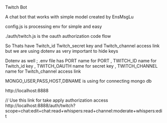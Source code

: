 
Twitch Bot 

A chat bot that works with simple model created by EnsMsgLu

config.js is processing env for simple and easy

./auth/twitch.js is the oauth authorization code flow 

So Thats have Twitch_id Twitch_secret key and Twitch_channel access link
but we are using dotenv as very important to hide keys

Dotenv as well ;
.env file has PORT name for PORT , TWITCH_ID name for Twitch_id key , TWITCH_OAUTH name for secret key ,
TWITCH_CHANNEL name for Twitch_channel access link

MONGO_USER,PASS,HOST,DBNAME is using for connecting mongo db 

http://localhost:8888

// Use this link for take apply authorization access
http://localhost:8888/auth/twitch?scope=chat:edit+chat:read+whispers:read+channel:moderate+whispers:edit




